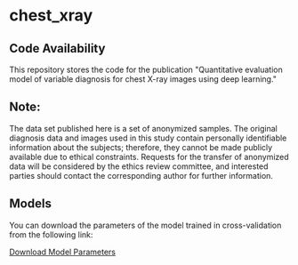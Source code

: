 # chest_xray

## Code Availability

This repository stores the code for the publication 
"Quantitative evaluation model of variable diagnosis for chest X-ray images using deep learning."

## Note:

The data set published here is a set of anonymized samples. The original diagnosis data and images used in this study contain personally identifiable information about the subjects; therefore, they cannot be made publicly available due to ethical constraints. Requests for the transfer of anonymized data will be considered by the ethics review committee, and interested parties should contact the corresponding author for further information.

## Models

You can download the parameters of the model trained in cross-validation from the following link:

[Download Model Parameters](https://figshare.com/articles/software/CNN_models_trained_in_cross-validation/24268450)

